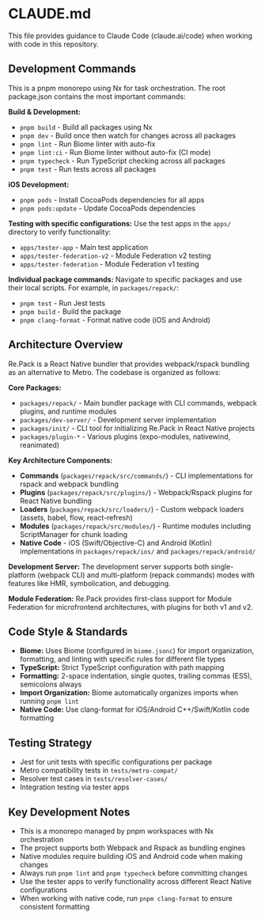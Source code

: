 # CLAUDE.md

This file provides guidance to Claude Code (claude.ai/code) when working with code in this repository.

## Development Commands

This is a pnpm monorepo using Nx for task orchestration. The root package.json contains the most important commands:

**Build & Development:**
- `pnpm build` - Build all packages using Nx
- `pnpm dev` - Build once then watch for changes across all packages
- `pnpm lint` - Run Biome linter with auto-fix
- `pnpm lint:ci` - Run Biome linter without auto-fix (CI mode)
- `pnpm typecheck` - Run TypeScript checking across all packages
- `pnpm test` - Run tests across all packages

**iOS Development:**
- `pnpm pods` - Install CocoaPods dependencies for all apps
- `pnpm pods:update` - Update CocoaPods dependencies

**Testing with specific configurations:**
Use the test apps in the `apps/` directory to verify functionality:
- `apps/tester-app` - Main test application
- `apps/tester-federation-v2` - Module Federation v2 testing
- `apps/tester-federation` - Module Federation v1 testing

**Individual package commands:**
Navigate to specific packages and use their local scripts. For example, in `packages/repack/`:
- `pnpm test` - Run Jest tests
- `pnpm build` - Build the package
- `pnpm clang-format` - Format native code (iOS and Android)

## Architecture Overview

Re.Pack is a React Native bundler that provides webpack/rspack bundling as an alternative to Metro. The codebase is organized as follows:

**Core Packages:**
- `packages/repack/` - Main bundler package with CLI commands, webpack plugins, and runtime modules
- `packages/dev-server/` - Development server implementation
- `packages/init/` - CLI tool for initializing Re.Pack in React Native projects
- `packages/plugin-*` - Various plugins (expo-modules, nativewind, reanimated)

**Key Architecture Components:**
- **Commands** (`packages/repack/src/commands/`) - CLI implementations for rspack and webpack bundling
- **Plugins** (`packages/repack/src/plugins/`) - Webpack/Rspack plugins for React Native bundling
- **Loaders** (`packages/repack/src/loaders/`) - Custom webpack loaders (assets, babel, flow, react-refresh)
- **Modules** (`packages/repack/src/modules/`) - Runtime modules including ScriptManager for chunk loading
- **Native Code** - iOS (Swift/Objective-C) and Android (Kotlin) implementations in `packages/repack/ios/` and `packages/repack/android/`

**Development Server:**
The development server supports both single-platform (webpack CLI) and multi-platform (repack commands) modes with features like HMR, symbolication, and debugging.

**Module Federation:**
Re.Pack provides first-class support for Module Federation for microfrontend architectures, with plugins for both v1 and v2.

## Code Style & Standards

- **Biome:** Uses Biome (configured in `biome.jsonc`) for import organization, formatting, and linting with specific rules for different file types
- **TypeScript:** Strict TypeScript configuration with path mapping
- **Formatting:** 2-space indentation, single quotes, trailing commas (ES5), semicolons always
- **Import Organization:** Biome automatically organizes imports when running `pnpm lint`
- **Native Code:** Use clang-format for iOS/Android C++/Swift/Kotlin code formatting

## Testing Strategy

- Jest for unit tests with specific configurations per package
- Metro compatibility tests in `tests/metro-compat/`
- Resolver test cases in `tests/resolver-cases/`
- Integration testing via tester apps

## Key Development Notes

- This is a monorepo managed by pnpm workspaces with Nx orchestration
- The project supports both Webpack and Rspack as bundling engines
- Native modules require building iOS and Android code when making changes
- Always run `pnpm lint` and `pnpm typecheck` before committing changes
- Use the tester apps to verify functionality across different React Native configurations
- When working with native code, run `pnpm clang-format` to ensure consistent formatting
